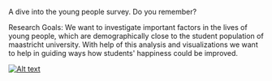 ﻿A dive into the young people survey. Do you remember?

Research Goals:
We want to investigate important factors in the lives of young people, which are demographically close to the student population of maastricht university. With help of this analysis and visualizations we want to help in guiding ways how students' happiness could be improved.

[![Alt text](https://img.youtube.com/vi/ypJ4IqxFY74/0.jpg)](https://www.youtube.com/watch?v=ypJ4IqxFY74)

